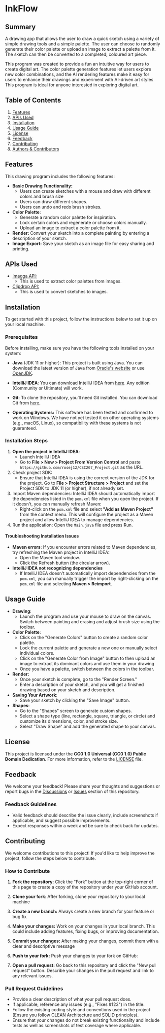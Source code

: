 # InkFlow

## Summary

A drawing app that allows the user to draw a quick sketch using a variety of simple drawing tools and a simple palette. The user can choose to randomly generate their color palette or upload an image to extract a palette from it. The sketch can then be converted to a completed, coloured art piece.

This program was created to provide a fun an intuitive way for users to create digital art. The color palette generation features let users explore new color combinations, and the AI rendering features make it easy for users to enhance their drawings and experiment with AI-driven art styles. This program is ideal for anyone interested in exploring digital art.

## Table of Contents

1. [Features](#features)
2. [APIs Used](#apis-used)
2. [Installation](#installation)
3. [Usage Guide](#usage-guide)
4. [License](#license)
5. [Feedback](#feedback)
6. [Contributing](#contributing)
6. [Authors & Contributors](#authors--contributors)

## Features

This drawing program includes the following features:
- **Basic Drawing Functionality:** 
  - Users can create sketches with a mouse and draw with different colors and brush size
  - Users can draw different shapes.
  - Users can undo and redo brush strokes.
- **Color Palette:**
  - Generate a random color palette for inspiration.
  - Lock certain colors and regenerate or choose colors manually.
  - Upload an image to extract a color palette from it.
- **Render:** Convert your sketch into a complete painting by entering a description of your sketch.
- **Image Export:** Save your sketch as an image file for easy sharing and printing.

## APIs Used

- [Imagga API:](https://imagga.com/)
  - This is used to extract color palettes from images.
- [Clipdrop API:](https://clipdrop.co/)
  - This is used to convert sketches to images.


## Installation

To get started with this project, follow the instructions below to set it up on your local machine.

### Prerequisites

Before installing, make sure you have the following tools installed on your system:

- **Java** (JDK 11 or higher): This project is built using Java. You can download the latest version of Java from [Oracle's website](https://www.oracle.com/java/technologies/javase-jdk11-downloads.html) or use [OpenJDK](https://openjdk.java.net/).

- **IntelliJ IDEA**: You can download IntelliJ IDEA from [here](https://www.jetbrains.com/idea/). Any edition (Community or Ultimate) will work.

- **Git**: To clone the repository, you’ll need Git installed. You can download Git from [here](https://git-scm.com/).

- **Operating Systems:** This software has been tested and confirmed to work on Windows. We have not yet tested it on other operating systems (e.g., macOS, Linux), so compatibility with these systems is not guaranteed.

### Installation Steps

1. **Open the project in IntelliJ IDEA**:
   - Launch IntelliJ IDEA
   - Go to **File > New > Project From Version Control** and paste  `https://github.com/rosej12/CSC207_Project.git` as the URL.
2. Check project SDK:
   - Ensure that IntelliJ IDEA is using the correct version of the JDK for the project. Go to **File > Project Structure > Project** and set the Project SDK to JDK 11 (or higher), if not already set.  
3. Import Maven dependencies: IntelliJ IDEA should automatically import the dependencies listed in the `pom.xml` file when you open the project. If it doesn't, you can manually refresh Maven:
   - Right-click on the `pom.xml` file and select **"Add as Maven Project"** from the context menu. This will configure the project as a Maven project and allow IntelliJ IDEA to manage dependencies.
4. Run the application: Open the `Main.java` file and press Run.

#### Troubleshooting Installation Issues

- **Maven errors:** If you encounter errors related to Maven dependencies, try refreshing the Maven project in IntelliJ IDEA:
  - Open the Maven tool window.
  - Click the Refresh button (the circular arrow).
- **IntelliJ IDEA not recognizing dependencies** 
  - If IntelliJ IDEA doesn't automatically import dependencies from the `pom.xml`, you can manually trigger the import by right-clicking on the `pom.xml` file and selecting **Maven > Reimport**.

## Usage Guide

- **Drawing:**
  - Launch the program and use your mouse to draw on the canvas. Switch between painting and erasing and adjust brush size using the toolbar. 
- **Color Palette:**
  - Click on the "Generate Colors" button to create a random color palette. 
  - Lock the current palette and generate a new one or manually select individual colors. 
  - Click on the "Generate Color from Image" button to then upload an image to extract its dominant colors and use them in your drawing. 
  - Once you have a palette, switch between the colors in the toolbar.
- **Render:**
  - Once your sketch is complete, go to the "Render Screen."
  - Enter a description of your sketch, and you will get a finished drawing based on your sketch and description. 
- **Saving Your Artwork:**
  - Save your sketch by clicking the "Save Image" button.
- **Shapes:**
  - Go to the "Shapes" screen to generate custom shapes. 
  - Select a shape type (line, rectangle, square, triangle, or circle) and customize its dimensions, color, and stroke size. 
  - Select "Draw Shape" and add the generated shape to your canvas.

## License

This project is licensed under the **CC0 1.0 Universal (CC0 1.0) Public Domain Dedication**. For more information, refer to the [LICENSE](./LICENSE) file.

## Feedback

We welcome your feedback! Please share your thoughts and suggestions or report bugs in the [Discussions](https://github.com/rosej12/CSC207_Project/discussions) or [Issues](https://github.com/rosej12/CSC207_Project/issues) section of this repository.

### Feedback Guidelines
- Valid feedback should describe the issue clearly, include screenshots if applicable, and suggest possible improvements.
- Expect responses within a week and be sure to check back for updates.

## Contributing

We welcome contributions to this project! If you'd like to help improve the project, follow the steps below to contribute.

### How to Contribute

1. **Fork the repository**: Click the "Fork" button at the top-right corner of this page to create a copy of the repository under your GitHub account.

2. **Clone your fork**:
   After forking, clone your repository to your local machine
3. **Create a new branch:** Always create a new branch for your feature or bug fix
4. **Make your changes:** Work on your changes in your local branch. This could include adding features, fixing bugs, or improving documentation.
5. **Commit your changes:** After making your changes, commit them with a clear and descriptive message
6. **Push to your fork:** Push your changes to your fork on GitHub:
7. **Open a pull request:** Go back to this repository and click the "New pull request" button. Describe your changes in the pull request and link to any relevant issues.

### Pull Request Guidelines
- Provide a clear description of what your pull request does.
- If applicable, reference any issues (e.g., "Fixes #123") in the title.
- Follow the existing coding style and conventions used in the project (Ensure you follow CLEAN Architecture and SOLID principles).
- Ensure that your changes do not break existing functionality and include tests as well as screenshots of test coverage where applicable.

